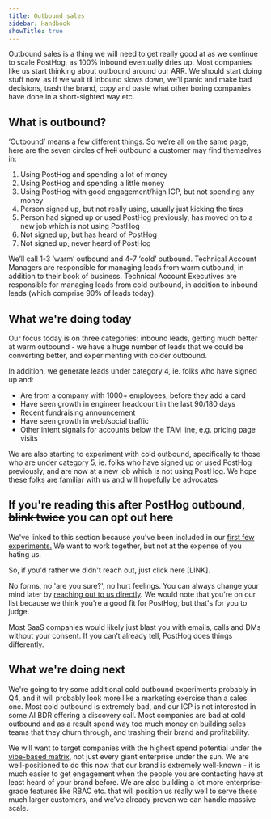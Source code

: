 ```yaml
---
title: Outbound sales
sidebar: Handbook
showTitle: true
---
```


Outbound sales is a thing we will need to get really good at as we continue to scale PostHog, as 100% inbound eventually dries up. Most companies like us start thinking about outbound around our ARR. We should start doing stuff now, as if we wait til inbound slows down, we’ll panic and make bad decisions, trash the brand, copy and paste what other boring companies have done in a short-sighted way etc. 

## What is outbound?

‘Outbound’ means a few different things. So we’re all on the same page, here are the seven circles of ~~hell~~ outbound a customer may find themselves in:

1. Using PostHog and spending a lot of money
2. Using PostHog and spending a little money
3. Using PostHog with good engagement/high ICP, but not spending any money
4. Person signed up, but not really using, usually just kicking the tires
5. Person had signed up or used PostHog previously, has moved on to a new job which is not using PostHog
6. Not signed up, but has heard of PostHog
7. Not signed up, never heard of PostHog

We’ll call 1-3 ‘warm’ outbound and 4-7 ‘cold’ outbound. Technical Account Managers are responsible for managing leads from warm outbound, in addition to their book of business. Technical Account Executives are responsible for managing leads from cold outbound, in addition to inbound leads (which comprise 90% of leads today). 

## What we're doing today

Our focus today is on three categories: inbound leads, getting much better at warm outbound - we have a huge number of leads that we could be converting better, and experimenting with colder outbound. 

In addition, we generate leads under category 4, ie. folks who have signed up and:

- Are from a company with 1000+ employees, before they add a card
- Have seen growth in engineer headcount in the last 90/180 days
- Recent fundraising announcement
- Have seen growth in web/social traffic
- Other intent signals for accounts below the TAM line, e.g. pricing page visits

We are also starting to experiment with cold outbound, specifically to those who are under category 5, ie. folks who have signed up or used PostHog previously, and are now at a new job which is not using PostHog. We hope these folks are familiar with us and will hopefully be advocates

## If you're reading this after PostHog outbound, ~~blink twice~~ you can opt out here

We've linked to this section because you've been included in our [first few experiments.](/handbook/growth/sales/what-we're-doing-today) We want to work together, but not at the expense of you hating us. 

So, if you'd rather we didn't reach out, just click here [LINK]. 

No forms, no 'are you sure?', no hurt feelings. You can always change your mind later by [reaching out to us directly](/talk-to-a-human). We would note that you're on our list because we think you're a good fit for PostHog, but that's for you to judge. 

Most SaaS companies would likely just blast you with emails, calls and DMs without your consent. If you can’t already tell, PostHog does things differently. 

## What we're doing next

We're going to try some additional cold outbound experiments probably in Q4, and it will probably look more like a marketing exercise than a sales one. Most cold outbound is extremely bad, and our ICP is not interested in some AI BDR offering a discovery call. Most companies are bad at cold outbound and as a result spend way too much money on building sales teams that they churn through, and trashing their brand and profitability. 

We will want to target companies with the highest spend potential under the [vibe-based matrix](https://docs.google.com/spreadsheets/d/12scJrtw2vVok_-BNI6xOYsiNTUDrfkJJO_K0JKkz69w/edit?gid=0#gid=0), not just every giant enterprise under the sun. We are well-positioned to do this now that our brand is extremely well-known - it is much easier to get engagement when the people you are contacting have at least heard of your brand before. We are also building a lot more enterprise-grade features like RBAC etc. that will position us really well to serve these much larger customers, and we've already proven we can handle massive scale. 
